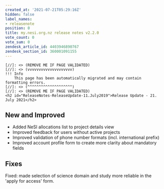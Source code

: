 ```yaml
---
created_at: '2021-07-21T05:29:16Z'
hidden: false
label_names:
- releasenote
position: 0
title: my.nesi.org.nz release notes v2.2.0
vote_count: 0
vote_sum: 0
zendesk_article_id: 4403946890767
zendesk_section_id: 360001091155
---
```



    [//]: <> (REMOVE ME IF PAGE VALIDATED)
    [//]: <> (vvvvvvvvvvvvvvvvvvvv)
    !!! Info
        This page has been automatically migrated and may contain formatting errors.
    [//]: <> (^^^^^^^^^^^^^^^^^^^^)
    [//]: <> (REMOVE ME IF PAGE VALIDATED)
    <h2 id="ReleaseNotes-ReleaseUpdate-11.July2019">Release Update - 21. July 2021</h2>
<h2 id="ReleaseNotes-NewandImproved">New and Improved</h2>
<ul>
<li>Added NeSI allocations list to project details view</li>
<li>Improved feedback for users without active projects</li>
<li>Improved validation of phone number formats (incl. international prefix)</li>
<li>Improved account profile form to create more clarity about mandatory fields</li>
</ul>
<h2 id="ReleaseNotes-Fixes"><span>Fixes</span></h2>
<p><span>Fixed: </span>made selection of science domain and study more reliable in the 'apply for access' form.</p>